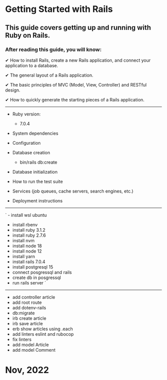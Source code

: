# Getting Started with Rails
>
## This guide covers getting up and running with Ruby on Rails.

### After reading this guide, you will know:

✔ How to install Rails, create a new Rails application, and connect your application to a database.

✔ The general layout of a Rails application.

✔ The basic principles of MVC (Model, View, Controller) and RESTful design.

✔ How to quickly generate the starting pieces of a Rails application.

---

* Ruby version:
  - 7.0.4

* System dependencies

* Configuration

* Database creation
  - bin/rails db:create
  
* Database initialization

* How to run the test suite

* Services (job queues, cache servers, search engines, etc.)

* Deployment instructions

---
` - install wsl ubuntu
  - install rbenv
  - install ruby 3.1.2
  - install ruby 2.7.6
  - install nvm
  - install node 18
  - install node 12
  - install yarn
  - install rails 7.0.4
  - install postgresql 15
  - connect posgressql and rails
  - create db in posgressql
  - run rails server
`
---

- add controller article
- add root route
- add dotenv-rails
- db:migrate
- irb create article
- irb save article
- erb show articles using .each
- add linters eslint and rubocop
- fix linters
- add model Article
- add model Comment


# Nov, 2022
